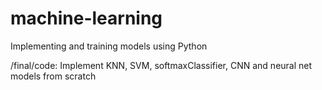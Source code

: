 # machine-learning
Implementing and training models using Python

/final/code:
Implement KNN, SVM, softmaxClassifier, CNN and neural net models from scratch
